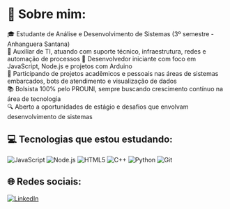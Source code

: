 # 💫 Sobre mim:
🎓 Estudante de Análise e Desenvolvimento de Sistemas (3º semestre - Anhanguera Santana)  
💼 Auxiliar de TI, atuando com suporte técnico, infraestrutura, redes e automação de processos
🤖 Desenvolvedor iniciante com foco em JavaScript, Node.js e projetos com Arduino  
🚀 Participando de projetos acadêmicos e pessoais nas áreas de sistemas embarcados, bots de atendimento e visualização de dados  
📚 Bolsista 100% pelo PROUNI, sempre buscando crescimento contínuo na área de tecnologia  
🔍 Aberto a oportunidades de estágio e desafios que envolvam desenvolvimento de sistemas

## 💻 Tecnologias que estou estudando:
![JavaScript](https://img.shields.io/badge/-JavaScript-black?style=flat-square&logo=javascript)
![Node.js](https://img.shields.io/badge/-Node.js-339933?style=flat-square&logo=node.js&logoColor=white)
![HTML5](https://img.shields.io/badge/-HTML5-E34F26?style=flat-square&logo=html5&logoColor=white)
![C++](https://img.shields.io/badge/-C++-00599C?style=flat-square&logo=c%2b%2b&logoColor=white)
![Python](https://img.shields.io/badge/-Python-3776AB?style=flat-square&logo=python&logoColor=white)
![Git](https://img.shields.io/badge/-Git-F05032?style=flat-square&logo=git&logoColor=white)

## 🌐 Redes sociais:
[![LinkedIn](https://img.shields.io/badge/LinkedIn-%230077B5.svg?logo=linkedin&logoColor=white)](https://linkedin.com/in/vitor-darezzo-3863952bb)  

<!-- Perfil criado com GPRM (https://gprm.itsvg.in) -->
